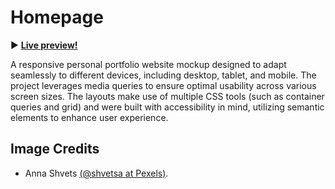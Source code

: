 # Homepage

:arrow_forward: **[Live preview!](https://nekosoffy.github.io/homepage/)**

A responsive personal portfolio website mockup designed to adapt seamlessly to different devices, including desktop, tablet, and mobile. The project leverages media queries to ensure optimal usability across various screen sizes. The layouts make use of multiple CSS tools (such as container queries and grid) and were built with accessibility in mind, utilizing semantic elements to enhance user experience.

## Image Credits

- Anna Shvets [(@shvetsa at Pexels)](https://www.pexels.com/@shvetsa/).
